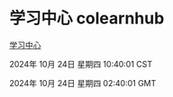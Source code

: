 # 学习中心 colearnhub
[学习中心](http://219.139.199.238:56308/colearnhub/)

2024年 10月 24日 星期四 10:40:01 CST

2024年 10月 24日 星期四 02:40:01 GMT
